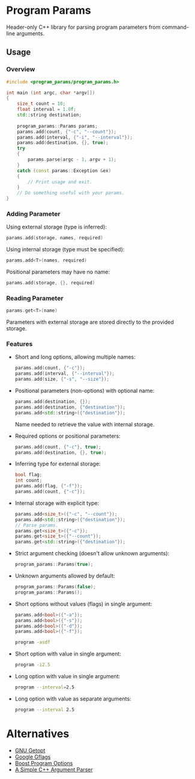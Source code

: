 
# Program Params

Header-only C++ library for parsing program parameters from command-line arguments.

## Usage

### Overview

```C++
#include <program_params/program_params.h>

int main (int argc, char *argv[])
{
    size_t count = 10;
    float interval = 1.0f;
    std::string destination;
    
    program_params::Params params;
    params.add(count, {"-c", "--count"});
    params.add(interval, {"-i", "--interval"});
    params.add(destination, {}, true);
    try
    {
        params.parse(argc - 1, argv + 1);
    }
    catch (const params::Exception &ex)
    {
        // Print usage and exit.
    }
    // Do something useful with your params.
}
```

### Adding Parameter

Using external storage (type is inferred):
```C++
params.add(storage, names, required)
```

Using internal storage (type must be specified):
```C++
params.add<T>(names, required)
```

Positional parameters may have no name:
```C++
params.add(storage, {}, required)
```

### Reading Parameter

```C++
params.get<T>(name)
```

Parameters with external storage are stored directly to the provided storage.

### Features

- Short and long options, allowing multiple names:
  ```C++
  params.add(count, {"-c"});
  params.add(interval, {"--interval"});
  params.add(size, {"-s", "--size"});
  ```
  
- Positional parameters (non-options) with optional name:<br>
  ```C++
  params.add(destination, {});
  params.add(destination, {"destination"});
  params.add<std::string>({"destination"});
  ```
  Name needed to retrieve the value with internal storage.
  
- Required options or positional parameters:
  ```C++
  params.add(count, {"-c"}, true);
  params.add(destination, {}, true);
  ```
  
- Inferring type for external storage:<br>
  ```C++
  bool flag;
  int count;
  params.add(flag, {"-f"});
  params.add(count, {"-c"});
  ```
  
- Internal storage with explicit type:<br>
  ```C++
  params.add<size_t>({"-c", "--count"});
  params.add<std::string>({"destination"});
  // Parse params.
  params.get<size_t>({"-c"});
  params.get<size_t>({"--count"});
  params.get<std::string>({"destination"});
  ```
  
- Strict argument checking (doesn't allow unknown arguments):
  ```C++
  program_params::Params(true);
  ```
  
- Unknown arguments allowed by default:
  ```C++
  program_params::Params(false);
  program_params::Params();
  ```
- Short options without values (flags) in single argument:<br>
  ```C++
  params.add<bool>({"-a"});
  params.add<bool>({"-s"});
  params.add<bool>({"-d"});
  params.add<bool>({"-f"});
  ```
  ```bash
  program -asdf
  ```
- Short option with value in single argument:
  ```bash
  program -i2.5
  ```
- Long option with value in single argument:
  ```bash
  program --interval=2.5
  ```
- Long option with value as separate arguments:
  ```bash
  program --interval 2.5
  ```

# Alternatives

- [GNU Getopt](https://www.gnu.org/software/libc/manual/html_node/Getopt.html)
- [Google Gflags](https://github.com/gflags/gflags)
- [Boost Program Options](https://www.boost.org/doc/libs/release/libs/program_options/)
- [A Simple C++ Argument Parser](http://graphics.stanford.edu/~drussel/Argument_helper/)
